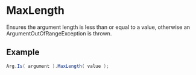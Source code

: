# MaxLength

Ensures the argument length is less than or equal to a value, otherwise an ArgumentOutOfRangeException is thrown.

## Example

``` c#
Arg.Is( argument ).MaxLength( value );
```